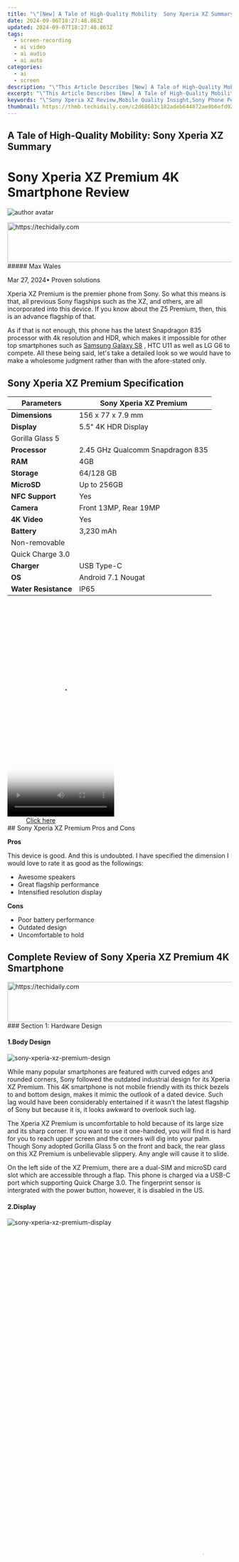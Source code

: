 ```yaml
---
title: "\"[New] A Tale of High-Quality Mobility  Sony Xperia XZ Summary for 2024\""
date: 2024-09-06T18:27:48.863Z
updated: 2024-09-07T18:27:48.863Z
tags: 
  - screen-recording
  - ai video
  - ai audio
  - ai auto
categories: 
  - ai
  - screen
description: "\"This Article Describes [New] A Tale of High-Quality Mobility: Sony Xperia XZ Summary for 2024\""
excerpt: "\"This Article Describes [New] A Tale of High-Quality Mobility: Sony Xperia XZ Summary for 2024\""
keywords: "\"Sony Xperia XZ Review,Mobile Quality Insight,Sony Phone Performance,High-Quality Xperia,Mobility Summary Guide,Xperia XZ Features,Sonys Top Smartphone\""
thumbnail: https://thmb.techidaily.com/c2d68683c182adeb644872ae9b6efd92813d48ae83b60547183327ca40ae4d54.jpg
---
```


## A Tale of High-Quality Mobility: Sony Xperia XZ Summary

# Sony Xperia XZ Premium 4K Smartphone Review

![author avatar](https://images.wondershare.com/filmora/article-images/max-wales-author.jpg)

<!-- affiliate ads begin -->
<a href="https://bluettius.sjv.io/c/5597632/2139123/17108" target="_top" id="2139123">
  <img src="//a.impactradius-go.com/display-ad/17108-2139123" border="0" alt="https://techidaily.com" width="728" height="90"/>
</a>
<img height="0" width="0" src="https://bluettius.sjv.io/i/5597632/2139123/17108" style="position:absolute;visibility:hidden;" border="0" />
<!-- affiliate ads end -->
##### Max Wales

 Mar 27, 2024• Proven solutions

Xperia XZ Premium is the premier phone from Sony. So what this means is that, all previous Sony flagships such as the XZ, and others, are all incorporated into this device. If you know about the Z5 Premium, then, this is an advance flagship of that.

As if that is not enough, this phone has the latest Snapdragon 835 processor with 4k resolution and HDR, which makes it impossible for other top smartphones such as [Samsung Galaxy S8](https://tools.techidaily.com/wondershare/filmora/download/) , HTC U11 as well as LG G6 to compete. All these being said, let's take a detailed look so we would have to make a wholesome judgment rather than with the afore-stated only.

## Sony Xperia XZ Premium Specification

| Parameters           | Sony Xperia XZ Premium           |
| -------------------- | -------------------------------- |
| **Dimensions**       | 156 x 77 x 7.9 mm                |
| **Display**          | 5.5" 4K HDR Display              |
| Gorilla Glass 5      |                                  |
| **Processor**        | 2.45 GHz Qualcomm Snapdragon 835 |
| **RAM**              | 4GB                              |
| **Storage**          | 64/128 GB                        |
| **MicroSD**          | Up to 256GB                      |
| **NFC Support**      | Yes                              |
| **Camera**           | Front 13MP, Rear 19MP            |
| **4K Video**         | Yes                              |
| **Battery**          | 3,230 mAh                        |
| Non-removable        |                                  |
| Quick Charge 3.0     |                                  |
| **Charger**          | USB Type-C                       |
| **OS**               | Android 7.1 Nougat               |
| **Water Resistance** | IP65                             |

<!-- affiliate ads begin -->
<span id="1770544">
					<video width="240" height="480" style="cursor:pointer"
           poster="//a.impactradius-go.com/display-clicktoplayimage/1770544.png"
           onclick="if(!this.playClicked){this.play();this.setAttribute('controls',true);this.playClicked=true;}">
	   <source src="//a.impactradius-go.com/display-ad/20702-1770544">
	   <img src="//a.impactradius-go.com/display-clicktoplayimage/1770544.png" style="border: none; height: 100%; width: 100%; object-fit: contain">
	</video>
	<div style="width:150px;text-align:center"><a href="javascript:window.open(decodeURIComponent('https%3A%2F%2Ftokenmetrics.sjv.io%2Fc%2F5597632%2F1770544%2F20702'), '_blank');void(0);">Click here</a></div>
</span>
<img height="0" width="0" src="https://imp.pxf.io/i/5597632/1770544/20702" style="position:absolute;visibility:hidden;" border="0" />
<!-- affiliate ads end -->
## Sony Xperia XZ Premium Pros and Cons

**Pros**

This device is good. And this is undoubted. I have specified the dimension I would love to rate it as good as the followings:

* Awesome speakers
* Great flagship performance
* Intensified resolution display

**Cons**

* Poor battery performance
* Outdated design
* Uncomfortable to hold

## Complete Review of Sony Xperia XZ Premium 4K Smartphone

<!-- affiliate ads begin -->
<a href="https://ephamedtechinc.pxf.io/c/5597632/2137215/26400" target="_top" id="2137215">
  <img src="//a.impactradius-go.com/display-ad/26400-2137215" border="0" alt="https://techidaily.com" width="728" height="90"/>
</a>
<img height="0" width="0" src="https://ephamedtechinc.pxf.io/i/5597632/2137215/26400" style="position:absolute;visibility:hidden;" border="0" />
<!-- affiliate ads end -->
### Section 1: Hardware Design

#### 1.Body Design

![sony-xperia-xz-premium-design](https://images.wondershare.com/filmora/article-images/sony-xperia-xz-premium-design.jpg)

While many popular smartphones are featured with curved edges and rounded corners, Sony followed the outdated industrial design for its Xperia XZ Premium. This 4K smartphone is not mobile friendly with its thick bezels to and bottom design, makes it mimic the outlook of a dated device. Such lag would have been considerably entertained if it wasn’t the latest flagship of Sony but because it is, it looks awkward to overlook such lag.

The Xperia XZ Premium is uncomfortable to hold because of its large size and its sharp corner. If you want to use it one-handed, you will find it is hard for you to reach upper screen and the corners will dig into your palm. Though Sony adopted Gorilla Glass 5 on the front and back, the rear glass on this XZ Premium is unbelievable slippery. Any angle will cause it to slide.

On the left side of the XZ Premium, there are a dual-SIM and microSD card slot which are accessible through a flap. This phone is charged via a USB-C port which supporting Quick Charge 3.0\. The fingerprint sensor is intergrated with the power button, however, it is disabled in the US.

#### 2.Display

![sony-xperia-xz-premium-display](https://images.wondershare.com/filmora/article-images/sony-xperia-xz-premium-display.jpg)

<!-- affiliate ads begin -->
<span id="2135471">
					<video width="864" height="1536" style="cursor:pointer"
           poster="//a.impactradius-go.com/display-clicktoplayimage/2135471.png"
           onclick="if(!this.playClicked){this.play();this.setAttribute('controls',true);this.playClicked=true;}">
	   <source src="//a.impactradius-go.com/display-ad/18498-2135471">
	   <img src="//a.impactradius-go.com/display-clicktoplayimage/2135471.png" style="border: none; height: 100%; width: 100%; object-fit: contain">
	</video>
	<div style="width:540px;text-align:center"><a href="javascript:window.open(decodeURIComponent('https%3A%2F%2Funicoeye.pxf.io%2Fc%2F5597632%2F2135471%2F18498'), '_blank');void(0);">Click here</a></div>
</span>
<img height="0" width="0" src="https://imp.pxf.io/i/5597632/2135471/18498" style="position:absolute;visibility:hidden;" border="0" />
<!-- affiliate ads end -->
The Sony XZ Premium has a great and awesome display, which earned it the day world’s first 5.5 inches device with (3,840-by-2,160) HDR IPS display smartphone. It is the first smartphone with a 4K HDR display in the world. In case you cannot decipher the math properly, this means a wholesome of 807 pixels per inch. One more thing is that; unlike preceding devices which has a stumped up view of the 4k display, this device runs the 4k experience on all section of the device.

However the great testimony about this device, we have one complaint about the panel. The color of this panel is somehow unrealistic. In spite of the fact that it does feature three display presets, which you can choose from in order to change the way color are displayed. Either: super vivid, standard, and or professional mode. While the professional mode is meant to present the best display mode, the sky-like over saturated hue is somewhat weird. Nevertheless you can still custom switch between them.

#### 3.Hardware

For the time being, this Sony seems to be the first mobile manufacturer to have announced the Snapdragon 835\. Apart from this imaginable processor, the XZ Premium also comes with a 4GB RAM, which makes it pretty much-performing phone.

Thinking about these customizations, one would reasonably conclude that it will be another oven. But surprisingly, this device seems to be an opposite of rational assumptions. It also comes with a 64GB storage, which is expandable with a MicroSD.

#### 4.Resistant Capacity

One more positive with the XZ Premium is with its IP68 dust and water resistance, which leaves you with the confidence of using your phone anywhere without being scared of it absorbing liquid.

#### 5. Connectivity

The phone has a strong and reliable internet and network connectivity. One of the recently test done in Midtown Manhattan, a solid network connectivity was recorded with an optimal download speed of 11.41 mbps.

Such level of connectivity that comes with this phone is also related with the fact that it supports Cat 16 LTE with a 4x4 MIMO, which allows it attains gigabit download speed. In addition, it also supports dual-band, Wi-Fi and NFC.

#### 6. Battery

![sony-xperia-xz-premium-battery](https://images.wondershare.com/filmora/article-images/sony-xperia-xz-premium-battery.jpg)

<!-- affiliate ads begin -->
<a href="https://aligracehair.sjv.io/c/5597632/2135404/19272" target="_top" id="2135404">
  <img src="//a.impactradius-go.com/display-ad/19272-2135404" border="0" alt="https://techidaily.com" width="468" height="60"/>
</a>
<img height="0" width="0" src="https://aligracehair.sjv.io/i/5597632/2135404/19272" style="position:absolute;visibility:hidden;" border="0" />
<!-- affiliate ads end -->
The Sony XZ Premium smartphone has a battery rating of 3,600mAh, which is almost dated when compared with released as 5000mAh by Infinix and Techno. However, it is still a more sufficient capacity. The battery life is somehow disappointing. This is related to the fact that the phone consumes a lot of power especially when you are playing games and real-time usage. However the disappointing battery life, it can be very good for everyday use if you can have a better usage, like turning off the Wi-Fi when not in use and some other features like your data and Bluetooth. Meanwhile the phone has an unprecedented fast charging technology that supports the 3.0 charging tech, which might leave you less worried about the battery life as it takes no longer time to sip it in again.

### Section 2: Interface Layout

![sony-xperia-xz-premium-software](https://images.wondershare.com/filmora/article-images/sony-xperia-xz-premium-software.jpg)

Sony XZ Premium support the latest Android 7.1.1 interface. The interface is quite pretty easy to navigate and use. If you have been a Sony user, then this will give you no heck as it is possible to get used to the interface and how they function within some hours. The interface is pleasing and sight beautifying, as well as intuitive and fantasizing.

As known over the years, one thing Sony has long been known for is with their preinstalled applications. This Sony XZ premium comes with some pre-installed app which will give you a reliable feel of the device as some of these apps cannot be gotten for free. So you are given the custom ability to enjoy the device as part of your purchase. One other thing here is that you are not compelled to make use of these apps incase, some may not be suitable to you, you can disable it any time you like.

<!-- affiliate ads begin -->
<a href="https://bluettius.sjv.io/c/5597632/2139111/17108" target="_top" id="2139111">
  <img src="//a.impactradius-go.com/display-ad/17108-2139111" border="0" alt="https://techidaily.com" width="728" height="90"/>
</a>
<img height="0" width="0" src="https://bluettius.sjv.io/i/5597632/2139111/17108" style="position:absolute;visibility:hidden;" border="0" />
<!-- affiliate ads end -->
### Section 3: Features and Performance of Sony Xperia XZ Premium 4K Smartphone

#### 1.Camera Performance

![sony-xperia-xz-premium-camera](https://images.wondershare.com/filmora/article-images/sony-xperia-xz-premium-camera.jpg)

<!-- affiliate ads begin -->
<span id="1977020">
					<video width="128" height="480" style="cursor:pointer"
           poster="//a.impactradius-go.com/display-clicktoplayimage/1977020.png"
           onclick="if(!this.playClicked){this.play();this.setAttribute('controls',true);this.playClicked=true;}">
	   <source src="//a.impactradius-go.com/display-ad/22993-1977020">
	   <img src="//a.impactradius-go.com/display-clicktoplayimage/1977020.png" style="border: none; height: 100%; width: 100%; object-fit: contain">
	</video>
	<div style="width:80px;text-align:center"><a href="javascript:window.open(decodeURIComponent('https%3A%2F%2Fhomestyler.sjv.io%2Fc%2F5597632%2F1977020%2F22993'), '_blank');void(0);">Click here</a></div>
</span>
<img height="0" width="0" src="https://imp.pxf.io/i/5597632/1977020/22993" style="position:absolute;visibility:hidden;" border="0" />
<!-- affiliate ads end -->
Some major dimensions of the XZ premium that need to be noted is the camera quality. The phone comes with a 19MP back camera and the front camera also has a competitive 13MP with crisp selfies, which is also awesome for real time video chat.

The picture quality of the XZ Premium is something that is remarkable. It has a CMOS sensor including a phase detection auto focus that makes is produce enhancing pictures with high definitional quality even in low light.

The camera also has an amazing feature that enables it to reprocess any captured image within milliseconds to minimize distortion. In addition to the camera, the Sony’s new MotionEye tech makes it possible to capture fast moving objects. It is now very easy to capture moving objects such as flying birds, moving cars can be capture like they are packed in the garage.

The XZ Premium smartphone is capable of shooting at up to 960 frame per second (fps), which will result in some very cool and pleasant video. Not alone that, you can shoot at 1080p at 60fps and 4K at 30fps.

#### 2.Audio Performance

The Sony Xperia XZ mobile is one with such user’s craved audio compatibility. The device supports HD audio with DSD, FLAC, LPCM, ALAC file formats. Those are just the exceptional audio qualities – so you should know that dated qualities like the 3gp, MP4 and the likes are just a perfect walkaway.

Also on the superb audio quality, the device comes with the DSEE HX protocol which enables you to enjoy an enhanced quality of your compressed music files. The DSEE HX embedded in this device does this, by employing digital noise cancellation. One close use of this phone shows that the Sennheiser HF630VB headset and the sounds quality was unprecedented. It has transformations such as from crisp highs, mids, low and the likes with great details including a detailed rich bass overlay.

The audio quality is not limited to direct fix headsets, it also has great qualitative sound with Bluetooth headsets. The device supports almost all spectrum of Bluetooth devices such as Bluetooth 5.0, including LDAC codecs. Although the Bluetooth 5.0 is yet to be compatible with any headset, the XZ premium helps you evade such limitation by enabling you to stream audio with improved quality.

#### 3. Slow-Motion Recording

One more feature of this device that cannot be left out is with its low motion recording and capturing. With its ability to capture as much as 960 frames per second, it makes it a more presentable camera, which is relatively four times the speed of a thing.

This enables the device to give you a more detailed footage of an event. It also gives you the ability to choose from three different recording modes. From the entry level, to the super slow (one shot) level, then the super slow motion mode. Such custom ability of a camera is unprecedented and it undoubtedly the flagship of this device.

### Sony Xperia XZ Premium 4K Smartphone Software and Apps

Just like as often expected with Sony’s releases, they always come with custom preinstalled apps. The XZ Premium is not coming short of this. It came with the Android 7.1.1 Nougat with Sony’s custom user interface running together with it.

There are numerous apps on this XZ Premium, here we want to mention Lifelog and PS4 Remote Play apps. The Lifelog allows you to measure almost everything about your daily life, from how long you spending on walking to how much time you spend on social media, which can help you to establish a healthier habits easier. With the PS4 Remote Play app, you can play your PS4 anywhere as long as there is a internet connection. It allows you to connect the DualShock 4 control unit to the XZ Premium via Bluetooth.

## Conclusion

To wrap it up, the device cost around $800 making it one of the most expensive flagship smartphone you will ever find in the market. If you are a die-hard fan of Sony, the XZ Premium is the phone that you are looking for in 2017\. It delivers good video quality with a 4K HDR display and 960fps slow-motion ability and MotionEye Technology. In terms of hardware and performance, it matches most competitors with elegant camera quality, 4K HDR display, MotionEye Technology, and high resolution video and audio.

However, you can choose other smartphones, such as OnePlus 5, which can also shoot 4K video, if you are sensitive with the high price.

![author avatar](https://images.wondershare.com/filmora/article-images/max-wales-author.jpg)

<!-- affiliate ads begin -->
<a href="https://aligracehair.sjv.io/c/5597632/2135396/19272" target="_top" id="2135396">
  <img src="//a.impactradius-go.com/display-ad/19272-2135396" border="0" alt="https://techidaily.com" width="160" height="90"/>
</a>
<img height="0" width="0" src="https://aligracehair.sjv.io/i/5597632/2135396/19272" style="position:absolute;visibility:hidden;" border="0" />
<!-- affiliate ads end -->
Max Wales

Max Wales is a writer and a lover of all things video.

Follow @Max Wales


<ins class="adsbygoogle"
     style="display:block"
     data-ad-format="autorelaxed"
     data-ad-client="ca-pub-7571918770474297"
     data-ad-slot="1223367746"></ins>



<ins class="adsbygoogle"
     style="display:block"
     data-ad-client="ca-pub-7571918770474297"
     data-ad-slot="8358498916"
     data-ad-format="auto"
     data-full-width-responsive="true"></ins>


<span class="atpl-alsoreadstyle">Also read:</span>
<div><ul>
<li><a href="https://youtube-tips.techidaily.com/1-free-youtube-playlist-downloaders-onlinepcandroidios-for-2024/"><u>[New] 11 FREE YouTube Playlist Downloaders [Online/PC/Android/iOS] for 2024</u></a></li>
<li><a href="https://fox-http.techidaily.com/new-2024-approved-a-visual-treat-discover-these-14-text-animation-delights/"><u>[New] 2024 Approved A Visual Treat Discover These 14 Text Animation Delights</u></a></li>
<li><a href="https://fox-http.techidaily.com/new-2024-approved-dissecting-the-livestream-battlefield-twitch-vs-youtube/"><u>[New] 2024 Approved Dissecting the Livestream Battlefield Twitch vs YouTube</u></a></li>
<li><a href="https://fox-http.techidaily.com/new-2024-approved-from-doodles-to-dollars-the-graphic-artists-guide/"><u>[New] 2024 Approved From Doodles to Dollars The Graphic Artist's Guide</u></a></li>
<li><a href="https://fox-http.techidaily.com/new-2024-approved-the-new-age-smartphone-a-review-of-huawei-p10s-innovations/"><u>[New] 2024 Approved The New Age Smartphone? A Review of Huawei P10's Innovations</u></a></li>
<li><a href="https://fox-http.techidaily.com/new-2024-approved-top-5-mac-software-for-mkv-files/"><u>[New] 2024 Approved Top 5 Mac Software for MKV Files</u></a></li>
<li><a href="https://fox-http.techidaily.com/new-dji-spark-explored-pioneering-portable-drones-for-self-photography-for-2024/"><u>[New] DJI Spark Explored Pioneering Portable Drones for Self-Photography for 2024</u></a></li>
<li><a href="https://fox-http.techidaily.com/new-expertise-in-easel-alterations-color-command-for-2024/"><u>[New] Expertise in Easel Alterations - Color Command for 2024</u></a></li>
<li><a href="https://fox-http.techidaily.com/new-exploring-interactive-boundaries-the-vision-of-mixed-reality/"><u>[New] Exploring Interactive Boundaries The Vision of Mixed Reality</u></a></li>
<li><a href="https://fox-http.techidaily.com/new-from-cluttered-canvases-to-crystal-clear-captures-using-photopea/"><u>[New] From Cluttered Canvases to Crystal Clear Captures Using Photopea</u></a></li>
<li><a href="https://fox-http.techidaily.com/new-in-2024-augmented-realms-cinemas-evolution/"><u>[New] In 2024, Augmented Realms Cinema's Evolution</u></a></li>
<li><a href="https://fox-http.techidaily.com/new-in-2024-laughlens-lab-snapsatiricals/"><u>[New] In 2024, LaughLens Lab SnapSatiricals</u></a></li>
<li><a href="https://fox-http.techidaily.com/new-masterful-manipulation-speedy-stylization-techniques-for-win10-apps/"><u>[New] Masterful Manipulation Speedy Stylization Techniques for WIN10 Apps</u></a></li>
<li><a href="https://youtube-web.techidaily.com/he-dual-life-of-a-professional-youtuber-and-employee-for-2024/"><u>[New] The Dual Life of a Professional YouTuber & Employee for 2024</u></a></li>
<li><a href="https://fox-http.techidaily.com/new-tricks-and-tips-for-mastering-your-new-win11-experience/"><u>[New] Tricks & Tips for Mastering Your New Win11 Experience</u></a></li>
<li><a href="https://fox-http.techidaily.com/new-uncharted-top-free-speech-to-text-for-mac-users-for-2024/"><u>[New] Uncharted Top Free Speech-to-Text for Mac Users for 2024</u></a></li>
<li><a href="https://fox-http.techidaily.com/new-write-with-your-smile-best-ios-and-android-photo-text-apps-for-2024/"><u>[New] Write with Your Smile – Best iOS & Android Photo Text Apps for 2024</u></a></li>
<li><a href="https://fox-http.techidaily.com/updated-2024-approved-droning-for-the-young-and-novice-top-picks/"><u>[Updated] 2024 Approved Droning for the Young and Novice Top Picks</u></a></li>
<li><a href="https://fox-http.techidaily.com/updated-2024-approved-effervescent-account-creation-series/"><u>[Updated] 2024 Approved Effervescent Account Creation Series</u></a></li>
<li><a href="https://fox-http.techidaily.com/updated-2024-approved-eliminating-suggested-podcast-selections-on-spotify/"><u>[Updated] 2024 Approved Eliminating Suggested Podcast Selections on Spotify</u></a></li>
<li><a href="https://fox-http.techidaily.com/updated-2024-approved-harness-the-sun-and-bulbs-for-stellar-iphone-photos/"><u>[Updated] 2024 Approved Harness the Sun and Bulbs for Stellar Iphone Photos</u></a></li>
<li><a href="https://fox-http.techidaily.com/updated-2024-approved-humorous-harmonics-optimal-ringtone-sites/"><u>[Updated] 2024 Approved Humorous Harmonics Optimal Ringtone Sites</u></a></li>
<li><a href="https://fox-http.techidaily.com/updated-2024-approved-premier-sites-for-digital-type-innovation/"><u>[Updated] 2024 Approved Premier Sites for Digital Type Innovation</u></a></li>
<li><a href="https://fox-http.techidaily.com/updated-bridging-the-gap-enhancing-skype-with-zooms-features/"><u>[Updated] Bridging the Gap Enhancing Skype with Zoom's Features</u></a></li>
<li><a href="https://facebook-record-videos.techidaily.com/updated-expert-tips-for-eradicating-extra-green-on-youtube-videos-mac-for-2024/"><u>[Updated] Expert Tips for Eradicating Extra Green on YouTube Videos (Mac) for 2024</u></a></li>
<li><a href="https://fox-http.techidaily.com/updated-gopros-best-underwater-enhancement-filters/"><u>[Updated] GoPro's Best Underwater Enhancement Filters</u></a></li>
<li><a href="https://fox-http.techidaily.com/updated-in-2024-expert-strategies-for-video-enhancement-vce-22-deep-dive/"><u>[Updated] In 2024, Expert Strategies for Video Enhancement - VCE 2.2 Deep Dive</u></a></li>
<li><a href="https://fox-http.techidaily.com/updated-leading-5-goggles-for-optimal-drone-pilot-viewing/"><u>[Updated] Leading 5 Goggles for Optimal Drone Pilot Viewing</u></a></li>
<li><a href="https://extra-support.techidaily.com/updated-mastering-podcast-beginnings-eye-catching-strategies/"><u>[Updated] Mastering Podcast Beginnings Eye-Catching Strategies</u></a></li>
<li><a href="https://fox-http.techidaily.com/updated-optimal-fps-in-low-speed-clips/"><u>[Updated] Optimal FPS in Low-Speed Clips</u></a></li>
<li><a href="https://fox-http.techidaily.com/updated-top-5-high-quality-low-speed-video-gear-for-2024/"><u>[Updated] Top 5 High-Quality Low-Speed Video Gear for 2024</u></a></li>
<li><a href="https://fox-http.techidaily.com/updated-unseen-streamer-how-to-live-stream-privately-on-instagram-for-2024/"><u>[Updated] Unseen Streamer How to Live-Stream Privately on Instagram for 2024</u></a></li>
<li><a href="https://buynow-tips.techidaily.com/before-making-a-splurge-on-a-dvr-think-it-through/"><u>Before Making a Splurge on a DVR, Think It Through</u></a></li>
<li><a href="https://hardware-updates.techidaily.com/download-microsoft-ergonomic-keyboard-4000-driverseasily-and-quickly/"><u>Download Microsoft Ergonomic Keyboard 4000 Drivers|Easily & Quickly</u></a></li>
<li><a href="https://fox-http.techidaily.com/exploring-the-fusion-of-style-and-smart-technology-in-samsung-un6-65ru8000fxza-series-reviewed/"><u>Exploring the Fusion of Style and Smart Technology in Samsung UN6 65RU8000FXZA Series Reviewed</u></a></li>
<li><a href="https://hardware-updates.techidaily.com/get-the-most-recent-updates-epson-wf-3620-drivers-compatible-with-windows-1187/"><u>Get the Most Recent Updates: Epson WF-3620 Drivers Compatible with Windows 11/8/7</u></a></li>
<li><a href="https://fox-http.techidaily.com/in-2024-amp-up-your-pixel-with-top-download-links/"><u>In 2024, Amp Up Your Pixel with Top Download Links</u></a></li>
<li><a href="https://fox-http.techidaily.com/in-2024-enhance-cinematography-with-obs-studios-lut-features-and-downloads/"><u>In 2024, Enhance Cinematography with OBS Studio's LUT Features and Downloads</u></a></li>
<li><a href="https://easy-unlock-android.techidaily.com/in-2024-how-to-remove-screen-lock-pin-on-oneplus-12r-like-a-pro-5-easy-ways-by-drfone-android/"><u>In 2024, How To Remove Screen Lock PIN On OnePlus 12R Like A Pro 5 Easy Ways</u></a></li>
<li><a href="https://fox-http.techidaily.com/in-2024-the-ultimate-guide-to-top-cloud-stores-on-android/"><u>In 2024, The Ultimate Guide to Top Cloud Stores on Android</u></a></li>
<li><a href="https://fox-http.techidaily.com/in-2024-top-picks-unleash-creativity-with-free-text-visualizers-online/"><u>In 2024, Top Picks Unleash Creativity with Free Text Visualizers Online</u></a></li>
<li><a href="https://some-skills.techidaily.com/in-2024-unlocking-av1-encoding-insights/"><u>In 2024, Unlocking AV1 Encoding Insights</u></a></li>
<li><a href="https://hardware-updates.techidaily.com/mastering-tech-choices-toms-detailed-hardware-guides/"><u>Mastering Tech Choices - Tom's Detailed Hardware Guides</u></a></li>
<li><a href="https://fox-http.techidaily.com/play-every-game-at-home-nba-streaming-made-simple-top-15-for-2024/"><u>Play Every Game at Home NBA Streaming Made Simple (Top 15) for 2024</u></a></li>
<li><a href="https://fox-http.techidaily.com/ultimate-brainiac-challenge-gk-quizzes-for-2024/"><u>Ultimate Brainiac Challenge - GK Quizzes for 2024</u></a></li>
<li><a href="https://fox-http.techidaily.com/unlocking-the-world-of-sound-on-ios-apple-point-and-click-guide/"><u>Unlocking the World of Sound on iOS Apple' Point-and-Click Guide</u></a></li>
</ul></div>
